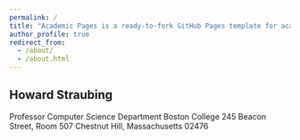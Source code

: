 ```yaml
---
permalink: /
title: "Academic Pages is a ready-to-fork GitHub Pages template for academic personal websites"
author_profile: true
redirect_from: 
  - /about/
  - /about.html
---
```


<h2> Howard Straubing </h2>
<p> Professor 
Computer Science Department 
Boston College
245 Beacon Street, Room 507
Chestnut Hill, Massachusetts 02476





